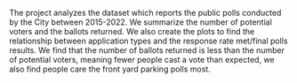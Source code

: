 The project analyzes the dataset which reports the public polls conducted by the City between 2015-2022. We summarize the number of potential voters and the ballots returned. We also create the plots to find the relationship between application types and the response rate met/final polls results. We find that the number of ballots returned is less than the number of potential voters, meaning fewer people cast a vote than expected, we also find people care the front yard parking polls most.
